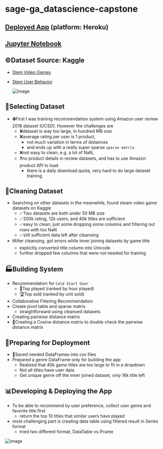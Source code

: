 # sage-ga_datascience-capstone
  
  
## [Deployed App](https://roy-liu-sage-ga.herokuapp.com/capstone) (platform: Heroku)
## [Jupyter Notebook](https://github.com/roycliu/sage-ga_datascience-capstone/blob/main/capstone/Game%20Recommendation%20System.ipynb)
## ©Dataset Source: Kaggle
- [Stem Video Games](https://www.kaggle.com/trolukovich/steam-games-complete-dataset)
- [Stem User Behavior](https://www.kaggle.com/tamber/steam-video-games)
  
  ![image](https://user-images.githubusercontent.com/37002271/123145167-680ac180-d411-11eb-8333-fc1a4599e1bf.png)

  
  
## 🤨Selecting Dataset

- ⛔First I was training recommendation system using Amazon user review 2018 dataset (UCSD). However the challenges are
  - ❌dataset is way too large, in hundred MB size
  - ❌average rating per user is 1 product, 
    - not much variation in terms of distances
    - and ends up with a really super sparse `sparse matrix`
  - ❌not easy to clean; e.g. a lot of NaN, 
  - ❓no product details in review datasets, and has to use Amazon product API to load
    - there is a daily download quota, very hard to do large dataset training

## 🧹Cleaning Dataset

- Searching on other datasets in the meanwhile, found steam video game datasets on Kaggle
  - ✅Two datasets are both under 50 MB size
  - ✅200k rating, 12k users, and 40k titles are sufficient
  - ✅easy to clean; just some dropping some columns and filtering out rows with too  NaN
  - ✅still sufficient data left after cleansing
- ❗After cleansing, got errors while inner joining datasets by game title
  - explicitly converted title column into Unicode 
  - further dropped few columns that were not needed for training

## 🏭Building System

- Recommendation for `Cold Start User`
  - 🥇Top played (ranked by hour played)
  - 🏆Top sold (ranked by unit sold) 
-  Collaborative Filtering Recommendation 
  - Create pivot table and sparse matrix
    - straightforward using cleansed datasets
  - Creating pairwise distance matrix
  - 🎯Creating a Cosine distance matrix to double check the pairwise distance matrix

## 🧰Preparing for Deployment

- 💾Saved needed DataFrames into csv files
- Prepared a genre DataFrame only for building the app
  - Realized that 40k game titles are too large to fit in a dropdown
  - Not all titles have user data 
  - Get unique genre off the inner joined dataset, only 16k title left

## 📊Developing & Deploying the App

- To be able to recommend by user preference, collect user genre and favorite title first
  - return the top 10 titles that similar users have played
- most challenging part is creating data table using filtered result in Series format
  - tried two different format, DataTable vs IFrame
  
  
![image](https://user-images.githubusercontent.com/37002271/123145786-0a2aa980-d412-11eb-8152-b38c358103b4.png)


